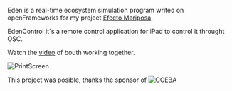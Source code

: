 Eden is a real-time ecosystem simulation program writed on openFrameworks for my project [Efecto Mariposa](http://patriciogonzalezvivo.com/butterfly.html "Efecto Mariposa").

EdenControl it´s a remote control application for iPad to control it throught OSC.

Watch the [video](http://vimeo.com/31940579) of bouth working together.

![PrintScreen](http://lamola.com.ar/Imagenes_Trabajos/app/02-ipad.jpg)

This project was posible, thanks the sponsor of ![CCEBA](http://patriciogonzalezvivo.com/cceba.png)
